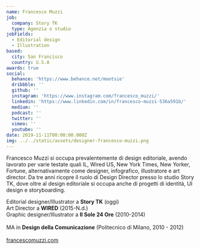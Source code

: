 ```yaml
---
name: Francesco Muzzi
job:
  company: Story TK
  type: Agenzia o studio
jobFields:
  - Editorial design
  - Illustration
based:
  city: San Francisco
  country: U.S.A
awards: true
social:
  behance: 'https://www.behance.net/mootsie'
  dribbble: ''
  github: ''
  instagram: 'https://www.instagram.com/francesco_muzzi/'
  linkedin: 'https://www.linkedin.com/in/francesco-muzzi-536a591b/'
  medium: ''
  podcast: ''
  twitter: ''
  vimeo: ''
  youtube: ''
date: 2019-11-11T00:00:00.000Z
img: ../../static/assets/designer-francesco-muzzi.png
---
```


Francesco Muzzi si occupa prevalentemente di design editoriale, avendo lavorato per varie testate quali IL, Wired US, New York Times, New Yorker, Fortune, alternativamente come designer, infografico, illustratore e art director. Da tre anni ricopre il ruolo di Design Director presso lo studio Story TK, dove oltre al design editoriale si occupa anche di progetti di identità, UI design e storyboarding.

Editorial designer/Illustrator a **Story TK** (oggi)  
Art Director a **WIRED** (2015-N.d.)  
Graphic designer/Illustrator a **Il Sole 24 Ore** (2010-2014)<br><br>
MA in **Design della Comunicazione** (Politecnico di Milano, 2010 - 2012)<br><br>
[francescomuzzi.com](https://www.storytk.com)
